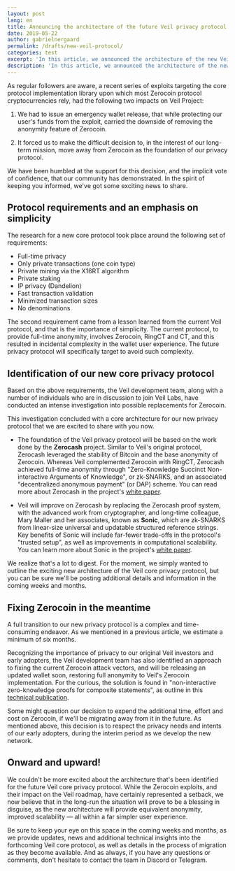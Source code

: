 ```yaml
---
layout: post
lang: en
title: Announcing the architecture of the future Veil privacy protocol
date: 2019-05-22
author: gabrielnergaard
permalink: /drafts/new-veil-protocol/
categories: test
excerpt: 'In this article, we announced the architecture of the new Veil privacy protocol, as well as steps we are taking to ensure the interim privacy of our early adopters.'
description: 'In this article, we announced the architecture of the new Veil privacy protocol, as well as steps we are taking to ensure the interim privacy of our early adopters.'
---
```


As regular followers are aware, a recent series of exploits targeting the core protocol implementation library upon which most Zerocoin protocol cryptocurrencies rely, had the following two impacts on Veil Project:

1. We had to issue an emergency wallet release, that while protecting our user's funds from the exploit, carried the downside of removing the anonymity feature of Zerocoin.

2. It forced us to make the difficult decision to, in the interest of our long-term mission, move away from Zerocoin as the foundation of our privacy protocol.

We have been humbled at the support for this decision, and the implicit vote of confidence, that our community has demonstrated. In the spirit of keeping you informed, we've got some exciting news to share.

## Protocol requirements and an emphasis on simplicity

The research for a new core protocol took place around the following set of requirements:

- Full-time privacy
- Only private transactions (one coin type)
- Private mining via the X16RT algorithm
- Private staking
- IP privacy (Dandelion)
- Fast transaction validation
- Minimized transaction sizes
- No denominations

The second requirement came from a lesson learned from the current Veil protocol, and that is the importance of simplicity. The current protocol, to provide full-time anonymity, involves Zerocoin, RingCT and CT, and this resulted in incidental complexity in the wallet user experience. The future privacy protocol will specifically target to avoid such complexity.

## Identification of our new core privacy protocol

Based on the above requirements, the Veil development team, along with a number of individuals who are in discussion to join Veil Labs, have conducted an intense investigation into possible replacements for Zerocoin. 

This investigation concluded with a core architecture for our new privacy protocol that we are excited to share with you now. 

- The foundation of the Veil privacy protocol will be based on the work done by the **Zerocash** project. Similar to Veil's original protocol, Zerocash leveraged the stability of Bitcoin and the base anonymity of Zerocoin. Whereas Veil complemented Zerocoin with RingCT, Zerocash achieved full-time anonymity through "Zero-Knowledge Succinct Non-interactive Arguments of Knowledge", or zk-SNARKS, and an associated "decentralized anonymous payment" (or DAP) scheme. You can read more about Zerocash in the project's [white paper](http://zerocash-project.org/media/pdf/zerocash-extended-20140518.pdf).

- Veil will improve on Zerocash by replacing the Zerocash proof system, with the advanced work from cryptographer, and long-time colleague, Mary Maller and her associates, known as **Sonic**, which are zk-SNARKS from linear-size universal and updatable structured reference strings. Key benefits of Sonic will include far-fewer trade-offs in the protocol's "trusted setup", as well as improvements in computational scalability. You can learn more about Sonic in the project's [white paper](https://eprint.iacr.org/2019/099.pdf).

We realize that's a lot to digest. For the moment, we simply wanted to outline the exciting new architecture of the Veil core privacy protocol, but you can be sure we'll be posting additional details and information in the coming weeks and months.

## Fixing Zerocoin in the meantime

A full transition to our new privacy protocol is a complex and time-consuming endeavor. As we mentioned in a previous article, we estimate a minimum of six months.

Recognizing the importance of privacy to our original Veil investors and early adopters, the Veil development team has also identified an approach to fixing the current Zerocoin attack vectors, and will be releasing an updated wallet soon, restoring full anonymity to Veil's Zerocoin implementation. For the curious, the solution is found in "non-interactive zero-knowledge proofs for composite statements", as outline in this [technical publication](https://eprint.iacr.org/2018/557.pdf).

Some might question our decision to expend the additional time, effort and cost on Zerocoin, if we'll be migrating away from it in the future. As mentioned above, this decision is to respect the privacy needs and intents of our early adopters, during the interim period as we develop the new network.

## Onward and upward!

We couldn't be more excited about the architecture that's been identified for the future Veil core privacy protocol. While the Zerocoin exploits, and their impact on the Veil roadmap, have certainly represented a setback, we now believe that in the long-run the situation will prove to be a blessing in disguise, as the new architecture will provide equivalent anonymity, improved scalability — all within a far simpler user experience.

Be sure to keep your eye on this space in the coming weeks and months, as we provide updates, news and additional technical insights into the forthcoming Veil core protocol, as well as details in the process of migration as they become available. And as always, if you have any questions or comments, don't hesitate to contact the team in Discord or Telegram.

